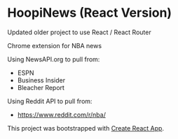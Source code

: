 # HoopiNews (React Version)
Updated older project to use React / React Router

Chrome extension for NBA news

Using NewsAPI.org to pull from:
  - ESPN
  - Business Insider
  - Bleacher Report

Using Reddit API to pull from:
  - https://www.reddit.com/r/nba/


This project was bootstrapped with [Create React App](https://github.com/facebook/create-react-app).
